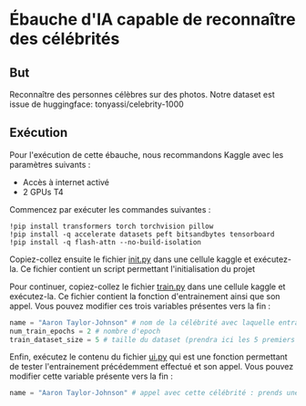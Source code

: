 # Ébauche d'IA capable de reconnaître des célébrités

## But

Reconnaître des personnes célèbres sur des photos. Notre dataset est issue de huggingface: tonyassi/celebrity-1000



## Exécution

Pour l'exécution de cette ébauche, nous recommandons Kaggle avec les paramètres suivants : 
 - Accès à internet activé
 - 2 GPUs T4

Commencez par exécuter les commandes suivantes :
````
!pip install transformers torch torchvision pillow
!pip install -q accelerate datasets peft bitsandbytes tensorboard
!pip install -q flash-attn --no-build-isolation
````

Copiez-collez ensuite le fichier [init.py](./src/init.py) dans une cellule kaggle et exécutez-la.
Ce fichier contient un script permettant l'initialisation du projet

Pour continuer, copiez-collez le fichier [train.py](./src/train.py) dans une cellule kaggle et exécutez-la.
Ce fichier contient la fonction d'entrainement ainsi que son appel. Vous pouvez modifier ces trois variables présentes vers la fin :
````python
name = "Aaron Taylor-Johnson" # nom de la célébrité avec laquelle entraîner le modèle
num_train_epochs = 2 # nombre d'epoch
train_dataset_size = 5 # taille du dataset (prendra ici les 5 premiers éléments du dataset présent sur huggingface
````

Enfin, exécutez le contenu du fichier [ui.py](./src/ui.py) qui est une fonction permettant de tester l'entrainement précédemment effectué et son appel.
Vous pouvez modifier cette variable présente vers la fin :

````python
name = "Aaron Taylor-Johnson" # appel avec cette célébrité : prends une image de cette célébrité pour faire un test avec et devrait donner en sortie le même nom que celui passé en paramètres avec un modèle suffisament entraîné
````